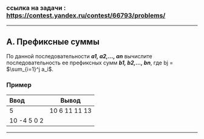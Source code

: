 ### ссылка на задачи : https://contest.yandex.ru/contest/66793/problems/
_____
## A. Префиксные суммы
По данной последовательности ***a1, a2,…, an*** вычислите последовательность ее префиксных сумм ***b1, b2,…, bn***, где 
bj = $\sum_{i=1}^j a_i$.

### Пример
| Ввод        |     Вывод     |
|:------------|:-------------:|
| 5           | 10 6 11 11 13 |
| 10 -4 5 0 2 |               |
____